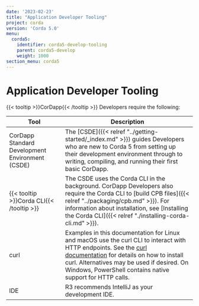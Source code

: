 ```yaml
---
date: '2023-02-23'
title: "Application Developer Tooling"
project: corda
version: 'Corda 5.0'
menu:
  corda5:
    identifier: corda5-develop-tooling
    parent: corda5-develop
    weight: 1000
section_menu: corda5
---
```

<style>
table th:first-of-type {
    width: 30%;
}
table th:nth-of-type(2) {
    width: 70%;
}

</style>
# Application Developer Tooling
{{< tooltip >}}CorDapp{{< /tooltip >}} Developers require the following:


| Tool                                            | Description                                                                                                                                                                                                                                                                                                |
| ----------------------------------------------- | ---------------------------------------------------------------------------------------------------------------------------------------------------------------------------------------------------------------------------------------------------------------------------------------------------------- |
| CorDapp Standard Development Environment (CSDE) | The [CSDE]({{< relref "../getting-started/_index.md" >}}) guides Developers who are new to Corda 5 from setting up their development environment through to writing, compiling, and running their first basic CorDapp.                                                                                     |
| {{< tooltip >}}Corda CLI{{< /tooltip >}}                                       | The CSDE uses the Corda CLI in the background. CorDapp Developers also require the Corda CLI to [build CPB files]({{< relref "../packaging/cpb.md" >}}). For information about installation, see [Installing the Corda CLI]({{< relref "./installing-corda-cli.md" >}}).                                 |
| curl                                            | Examples in this documentation for Linux and macOS use the curl CLI to interact with HTTP endpoints. See the [curl documentation](https://everything.curl.dev/get) for details on how to install curl. Alternatives may be used if desired. On Windows, PowerShell contains native support for HTTP calls. |
| IDE                                             | R3 recommends IntelliJ as your development IDE.                                                                                                                                                                                                                                                            |